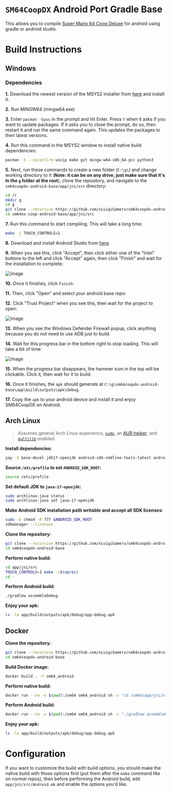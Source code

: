 # `SM64CoopDX` Android Port Gradle Base
This allows you to compile [Super Mario 64 Coop Deluxe](https://github.com/ManIsCat2/sm64coopdx/) for android using gradle or android studio.

# Build Instructions

## Windows

### Dependencies

**1.** Download the newest version of the MSYS2 installer from [here](https://github.com/msys2/msys2-installer/releases) and install it.

**2.** Run MINGW64 (mingw64.exe)

**3.** Enter `pacman -Syuu` in the prompt and hit Enter. Press `Y` when it asks if you want to update packages. If it asks you to close the prompt, do so, then restart it and run the same command again. This updates the packages to their latest versions.

**4.** Run this command in the MSYS2 window to install native build dependencies:
```sh
pacman -S --noconfirm unzip make git mingw-w64-x86_64-gcc python3
```

**5.** Next, run these commands to create a new folder (`C:\g\`) and change working directory to it (**Note: it can be on any drive, just make sure that it's in the `g` folder at the root**), clone the repository, and navigate to the `sm64coopdx-android-base/app/jni/src` directory:
```sh
cd /c
mkdir g
cd g
git clone --recursive https://github.com/xLuigiGamerx/sm64coopdx-android-base.git
cd sm64ex-coop-android-base/app/jni/src
```

**7.** Run this command to start compiling. This will take a long time:

```sh
make -j TOUCH_CONTROLS=1
```

**8.** Download and install Android Studio from [here](https://developer.android.com/studio).


**9.** When you see this, click "Accept", then click either one of the "Intel" buttons to the left and click "Accept" again, then click "Finish" and wait for the installation to complete:

![image](https://user-images.githubusercontent.com/31490854/208677663-fb253a85-ea3e-4a62-9ec3-01f3cae20866.png)

**10.** Once it finishes, click `Finish`:

**11.** Then, click "Open" and select your android base repo:

**12.** Click "Trust Project" when you see this, then wait for the project to open:

![image](https://user-images.githubusercontent.com/31490854/208679054-afa86c8d-d73d-43fe-a020-bcd75c1ad632.png)

**13.** When you see the Windows Defender Firewall popup, click anything because you do not need to use ADB just to build.

**14.** Wait for this progress bar in the bottom right to stop loading. This will take a bit of time:

![image](https://user-images.githubusercontent.com/31490854/208679983-08702711-03ac-4062-8539-8ecce41dac10.png)

**15.** When the progress bar disappears, the hammer icon in the top will be clickable. Click it, then wait for it to build.

**16.** Once it finishes, the `apk` should generate at `C:\g\sm64coopdx-android-base\app\build\outputs\apk\debug`.

**17.** Copy the `apk` to your android device and install it and enjoy SM64CoopDX on Android.

## Arch Linux

> Assumes general Arch Linux experience, [`sudo`](https://wiki.archlinux.org/title/sudo), an [AUR helper](https://wiki.archlinux.org/title/AUR_helpers), and [`multilib`](https://wiki.archlinux.org/title/Official_repositories#multilib) enabled.

**Install dependencies:**
```sh
yay -S base-devel jdk17-openjdk android-sdk-cmdline-tools-latest android-sdk-build-tools android-sdk-platform-tools android-platform python sdl2 glew readline
```

**Source `/etc/profile` to set `ANDROID_SDK_ROOT`:**
```sh
source /etc/profile
```

**Set default JDK to `java-17-openjdk`:**
```sh
sudo archlinux-java status
sudo archlinux-java set java-17-openjdk
```

**Make Android SDK installation path writable and accept all SDK licenses:**
```sh
sudo -E chmod -R 777 $ANDROID_SDK_ROOT
sdkmanager --licenses
```

**Clone the repository:**
```sh
git clone --recursive https://github.com/xLuigiGamerx/sm64coopdx-android-base.git
cd sm64coopdx-android-base
```

**Perform native build:**
```sh
cd app/jni/src
TOUCH_CONTROLS=1 make -j$(nproc)
cd -
```

**Perform Android build:**
```sh
./gradlew assembleDebug
```

**Enjoy your apk:**
```sh
ls -la app/build/outputs/apk/debug/app-debug.apk
```

## Docker

**Clone the repository:**
```sh
git clone --recursive https://github.com/xLuigiGamerx/sm64coopdx-android-base.git
cd sm64coopdx-android-base
```

**Build Docker image:**
```sh
docker build . -t sm64_android
```

**Perform native build:**
```sh
docker run --rm -v $(pwd):/sm64 sm64_android sh -c "cd /sm64/app/jni/src && TOUCH_CONTROLS=1 make -j$(nproc)"
```

**Perform Android build:**
```sh
docker run --rm -v $(pwd):/sm64 sm64_android sh -c "./gradlew assembleDebug"
```

**Enjoy your apk:**
```sh
ls -la app/build/outputs/apk/debug/app-debug.apk
```

# Configuration
If you want to customize the build with build options, you should make the native build with those options first (put them after the `make` command like on normal repos), then before performing the Android build, edit `app/jni/src/Android.mk` and enable the options you'd like.
